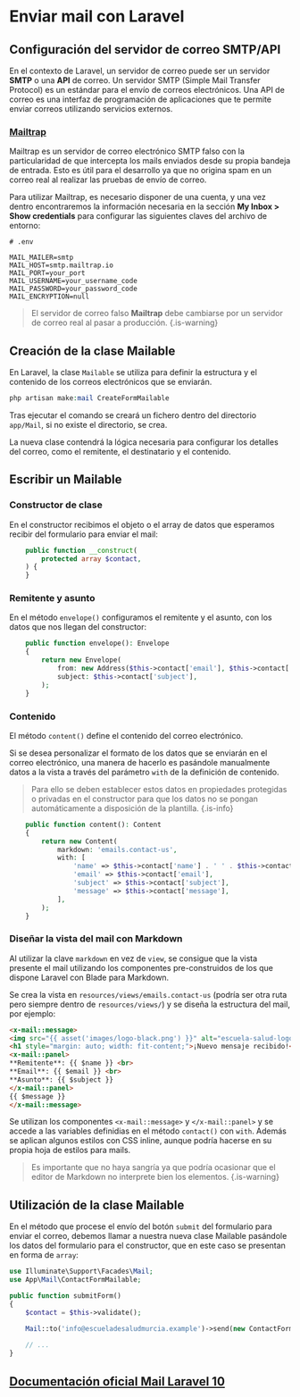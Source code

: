 # Enviar mail con Laravel

## Configuración del servidor de correo SMTP/API
En el contexto de Laravel, un servidor de correo puede ser un servidor **SMTP** o una **API** de correo. Un servidor SMTP (Simple Mail Transfer Protocol) es un estándar para el envío de correos electrónicos. Una API de correo es una interfaz de programación de aplicaciones que te permite enviar correos utilizando servicios externos.

### [Mailtrap](https://mailtrap.io/)

Mailtrap es un servidor de correo electrónico SMTP falso con la particularidad de que intercepta los mails enviados desde su propia bandeja de entrada. Esto es útil para el desarrollo ya que no origina spam en un correo real al realizar las pruebas de envío de correo.

Para utilizar Mailtrap, es necesario disponer de una cuenta, y una vez dentro encontraremos la información necesaria en la sección **My Inbox > Show credentials** para configurar las siguientes claves del archivo de entorno:

```env
# .env

MAIL_MAILER=smtp
MAIL_HOST=smtp.mailtrap.io
MAIL_PORT=your_port
MAIL_USERNAME=your_username_code
MAIL_PASSWORD=your_password_code
MAIL_ENCRYPTION=null
```

> El servidor de correo falso **Mailtrap** debe cambiarse por un servidor de correo real al pasar a producción.
{.is-warning}


## Creación de la clase Mailable

En Laravel, la clase `Mailable` se utiliza para definir la estructura y el contenido de los correos electrónicos que se enviarán.

```php
php artisan make:mail CreateFormMailable
```

Tras ejecutar el comando se creará un fichero dentro del directorio `app/Mail`, si no existe el directorio, se crea.

La nueva clase contendrá la lógica necesaria para configurar los detalles del correo, como el remitente, el destinatario y el contenido.

## Escribir un Mailable

### Constructor de clase

En el constructor recibimos el objeto o el array de datos que esperamos recibir del formulario para enviar el mail:

```php
    public function __construct(
        protected array $contact,
    ) {
    }
````

### Remitente y asunto

En el método `envelope()` configuramos el remitente y el asunto, con los datos que nos llegan del constructor:

```php
    public function envelope(): Envelope
    {
        return new Envelope(
            from: new Address($this->contact['email'], $this->contact['name'] . ' ' . $this->contact['lastName']),
            subject: $this->contact['subject'],
        );
    }
```

### Contenido

El método `content()` define el contenido del correo electrónico.

Si se desea personalizar el formato de los datos que se enviarán en el correo electrónico, una manera de hacerlo es pasándole manualmente datos a la vista a través del parámetro `with` de la definición de contenido.

> Para ello se deben establecer estos datos en propiedades protegidas o privadas en el constructor para que los datos no se pongan automáticamente a disposición de la plantilla.
{.is-info}


```php
    public function content(): Content
    {
        return new Content(
            markdown: 'emails.contact-us',
            with: [
                'name' => $this->contact['name'] . ' ' . $this->contact['lastName'],
                'email' => $this->contact['email'],
                'subject' => $this->contact['subject'],
                'message' => $this->contact['message'],
            ],
        );
    }
```

### Diseñar la vista del mail con Markdown

Al utilizar la clave `markdown` en vez de `view`, se consigue que la vista presente el mail utilizando los componentes pre-construidos de los que dispone Laravel con Blade para Markdown.

Se crea la vista en `resources/views/emails.contact-us` (podría ser otra ruta pero siempre dentro de `resources/views/`) y se diseña la estructura del mail, por ejemplo:

```html
<x-mail::message>
<img src="{{ asset('images/logo-black.png') }}" alt="escuela-salud-logo" width="40px" height="40px" style="margin: auto; width: fit-content; display: block; margin-bottom: 5px">
<h1 style="margin: auto; width: fit-content;">¡Nuevo mensaje recibido!</h1>
<x-mail::panel>
**Remitente**: {{ $name }} <br>
**Email**: {{ $email }} <br>
**Asunto**: {{ $subject }}
</x-mail::panel>
{{ $message }}
</x-mail::message>
```

Se utilizan los componentes `<x-mail::message>` y `</x-mail::panel>` y se accede a las variables definidias en el método `contact()` con `with`. Además se aplican algunos estilos con CSS inline, aunque podría hacerse en su propia hoja de estilos para mails.

> Es importante que no haya sangría ya que podría ocasionar que el editor de Markdown no interprete bien los elementos.
{.is-warning}

## Utilización de la clase Mailable

En el método que procese el envío del botón `submit` del formulario para enviar el correo, debemos llamar a nuestra nueva clase Mailable pasándole los datos del formulario para el constructor, que en este caso se presentan en forma de `array`:

```php
use Illuminate\Support\Facades\Mail;
use App\Mail\ContactFormMailable;

public function submitForm()
{
    $contact = $this->validate();

    Mail::to('info@escueladesaludmurcia.example')->send(new ContactFormMailable($contact));
    
    // ...
}
```

## [Documentación oficial Mail Laravel 10](https://laravel.com/docs/10.x/mail)

